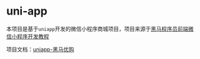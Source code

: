 # uni-app

本项目是基于`uniapp`开发的微信小程序商城项目，项目来源于[黑马程序员前端微信小程序开发教程](https://www.bilibili.com/video/BV1834y1676P/)

项目文档：[uniapp-黑马优购](https://www.escook.cn/docs-uni-shop/)
